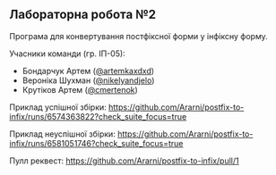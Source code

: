 Лабораторна робота №2
---
Програма для конвертування постфіксної форми у інфіксну форму.

Учасники команди (гр. ІП-05): 
 - Бондарчук Артем ([@artemkaxdxd](https://github.com/artemkaxdxd))
 - Вероніка Шухман ([@nikelyandjelo](https://github.com/nikelyandjelo))
 - Крутіков Артем ([@cmertenok](https://github.com/cmertenok))

Приклад успішної збірки: https://github.com/Ararni/postfix-to-infix/runs/6574363822?check_suite_focus=true 

Приклад неуспішної збірки: https://github.com/Ararni/postfix-to-infix/runs/6581051746?check_suite_focus=true

Пулл реквест: https://github.com/Ararni/postfix-to-infix/pull/1
